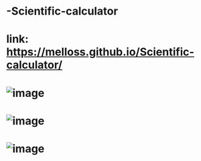 # -Scientific-calculator
# link: https://melloss.github.io/Scientific-calculator/
# ![image](https://github.com/Melloss/Scientific-calculator/assets/101984338/5ff558f9-ad73-455c-881f-7234bc8e2221)
# ![image](https://github.com/Melloss/Scientific-calculator/assets/101984338/7971d8ed-2a39-44ed-8aa1-82c152a86222)
# ![image](https://github.com/Melloss/Scientific-calculator/assets/101984338/3df6a37d-269b-4f27-9c68-10ba106959be)

